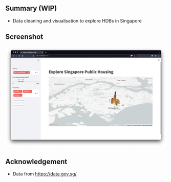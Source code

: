 Summary (WIP)
---

* Data cleaning and visualisation to explore HDBs in Singapore

Screenshot
---
![image](./assets/screenshot.jpg)

Acknowledgement
---
* Data from https://data.gov.sg/
